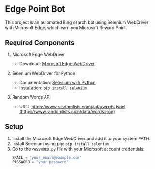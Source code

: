 
# Edge Point Bot

This project is an automated Bing search bot using Selenium WebDriver with Microsoft Edge, which earn you Microsoft Reward Point.

## Required Components

1. Microsoft Edge WebDriver
   - Download: [Microsoft Edge WebDriver](https://developer.microsoft.com/en-us/microsoft-edge/tools/webdriver/)

2. Selenium WebDriver for Python
   - Documentation: [Selenium with Python](https://selenium-python.readthedocs.io/)
   - Installation: `pip install selenium`

3. Random Words API
   - URL: [https://www.randomlists.com/data/words.json](https://www.randomlists.com/data/words.json)

## Setup

1. Install the Microsoft Edge WebDriver and add it to your system PATH.
2. Install Selenium using pip: `pip install selenium`
3. Go to the `PASSWORD.py` file with your Microsoft account credentials:
   ```python
   EMAIL = "your_email@example.com"
   PASSWORD = "your_password"
